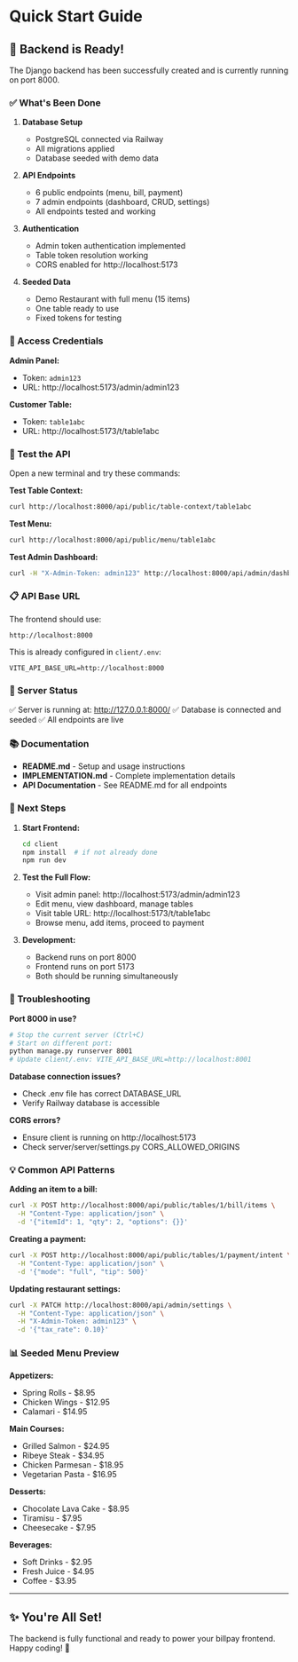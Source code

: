 # Quick Start Guide

## 🚀 Backend is Ready!

The Django backend has been successfully created and is currently running on port 8000.

### ✅ What's Been Done

1. **Database Setup**
   - PostgreSQL connected via Railway
   - All migrations applied
   - Database seeded with demo data

2. **API Endpoints**
   - 6 public endpoints (menu, bill, payment)
   - 7 admin endpoints (dashboard, CRUD, settings)
   - All endpoints tested and working

3. **Authentication**
   - Admin token authentication implemented
   - Table token resolution working
   - CORS enabled for http://localhost:5173

4. **Seeded Data**
   - Demo Restaurant with full menu (15 items)
   - One table ready to use
   - Fixed tokens for testing

### 🔑 Access Credentials

**Admin Panel:**
- Token: `admin123`
- URL: http://localhost:5173/admin/admin123

**Customer Table:**
- Token: `table1abc`
- URL: http://localhost:5173/t/table1abc

### 🧪 Test the API

Open a new terminal and try these commands:

**Test Table Context:**
```bash
curl http://localhost:8000/api/public/table-context/table1abc
```

**Test Menu:**
```bash
curl http://localhost:8000/api/public/menu/table1abc
```

**Test Admin Dashboard:**
```bash
curl -H "X-Admin-Token: admin123" http://localhost:8000/api/admin/dashboard
```

### 📋 API Base URL

The frontend should use:
```
http://localhost:8000
```

This is already configured in `client/.env`:
```
VITE_API_BASE_URL=http://localhost:8000
```

### 🔄 Server Status

✅ Server is running at: http://127.0.0.1:8000/
✅ Database is connected and seeded
✅ All endpoints are live

### 📚 Documentation

- **README.md** - Setup and usage instructions
- **IMPLEMENTATION.md** - Complete implementation details
- **API Documentation** - See README.md for all endpoints

### 🎯 Next Steps

1. **Start Frontend:**
   ```bash
   cd client
   npm install  # if not already done
   npm run dev
   ```

2. **Test the Full Flow:**
   - Visit admin panel: http://localhost:5173/admin/admin123
   - Edit menu, view dashboard, manage tables
   - Visit table URL: http://localhost:5173/t/table1abc
   - Browse menu, add items, proceed to payment

3. **Development:**
   - Backend runs on port 8000
   - Frontend runs on port 5173
   - Both should be running simultaneously

### 🐛 Troubleshooting

**Port 8000 in use?**
```bash
# Stop the current server (Ctrl+C)
# Start on different port:
python manage.py runserver 8001
# Update client/.env: VITE_API_BASE_URL=http://localhost:8001
```

**Database connection issues?**
- Check .env file has correct DATABASE_URL
- Verify Railway database is accessible

**CORS errors?**
- Ensure client is running on http://localhost:5173
- Check server/server/settings.py CORS_ALLOWED_ORIGINS

### 💡 Common API Patterns

**Adding an item to a bill:**
```bash
curl -X POST http://localhost:8000/api/public/tables/1/bill/items \
  -H "Content-Type: application/json" \
  -d '{"itemId": 1, "qty": 2, "options": {}}'
```

**Creating a payment:**
```bash
curl -X POST http://localhost:8000/api/public/tables/1/payment/intent \
  -H "Content-Type: application/json" \
  -d '{"mode": "full", "tip": 500}'
```

**Updating restaurant settings:**
```bash
curl -X PATCH http://localhost:8000/api/admin/settings \
  -H "Content-Type: application/json" \
  -H "X-Admin-Token: admin123" \
  -d '{"tax_rate": 0.10}'
```

### 📊 Seeded Menu Preview

**Appetizers:**
- Spring Rolls - $8.95
- Chicken Wings - $12.95
- Calamari - $14.95

**Main Courses:**
- Grilled Salmon - $24.95
- Ribeye Steak - $34.95
- Chicken Parmesan - $18.95
- Vegetarian Pasta - $16.95

**Desserts:**
- Chocolate Lava Cake - $8.95
- Tiramisu - $7.95
- Cheesecake - $7.95

**Beverages:**
- Soft Drinks - $2.95
- Fresh Juice - $4.95
- Coffee - $3.95

---

## ✨ You're All Set!

The backend is fully functional and ready to power your billpay frontend. Happy coding! 🎉
